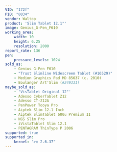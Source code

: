```yaml
---
VID: "172f"
PID: "0034"
vendor: Waltop
product: 'Slim Tablet 12.1"'
image: Genius_G-Pen_F610
working_area:
    width: 10
    height: 6.25
    resolution: 2000
report_rate: 136
pen:
    pressure_levels: 1024
sold_as:
    - Genius G-Pen F610
    - "Trust Slimline Widescreen Tablet (#16529)"
    - Medion Graphics Pad MD 85637 (c. 2010)
    - Boulanger Art'Slim (#249331)
maybe_sold_as:
    - 'VisTablet Original 12"'
    - Adesso CyberTablet Z12
    - Adesso CT-Z12A
    - PenPower Tooya Pro
    - Aiptek Slim 12.1 Inch
    - Aiptek SlimTablet 600u Premium II
    - NGS Slim Pro
    - iVistaTablet Slim 12.1
    - PENTAGRAM ThinType P 2006
supported: true
supported_in:
    kernel: ">= 2.6.37"
---
```


